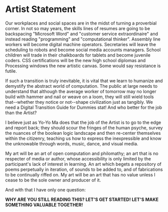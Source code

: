 # Artist Statement

Our workplaces and social spaces are in the midst of turning a proverbial corner. In not so may years, the skills lines of resumes are going to be backspacing "Microsoft Word" and "customer service extraordinaire" and instead reading "programming" and "computational thinker". Assembly line workers will become digital machine operators. Secretaries will leave the scheduling to robots and become social media accounts managers. School children will trade in their chalkboards for tablets and become juvenile coders. CSS certifications will be the new high school diplomas and Processing windows the new artistic canvas. Some would say resistance is futile.

If such a transition is truly inevitable, it is vital that we learn to humanize and demystify the abstract world of computation. The public at large needs to understand that although the average worker of tomorrow may no longer build with hammer and nail or weave on a loom, they will still wield tools that--whether they notice or not--shape civilization just as tangibly. We need a Digital Transition Guide for Dummies stat! And who better for the job than the Artist?

I believe just as Yo-Yo Ma does that the job of the Artist is to go to the edge and report back; they should scour the fringes of the human psyche, survey the nuances of the boolean logic landscape and then re-center themselves within the citizenry, teaching us how to express the inexpressible and know the unknowable through words, music, dance, and visual media.

My art will be an art of open computation and philomathy; an art that is no respecter of media or author, whose accessibility is only limited by the participant's lack of interest in learning. An art which begets a repository of poems perpetually in iteration, of sounds to be added to, and of fabrications to be continually riffed on. My art will be an art that has no value unless I cease to be the sole owner and producer of it.

And with that I have only one question:

**WHY ARE YOU STILL READING THIS? LET'S GET STARTED! LET'S MAKE SOMETHING VALUABLE TOGETHER!**
